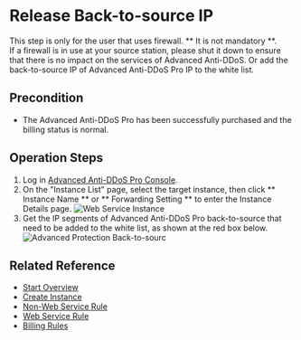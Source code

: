 # Release Back-to-source IP

This step is only for the user that uses firewall. ** It is not mandatory **.
<Br/>If a firewall is in use at your source station, please shut it down to ensure that there is no impact on the services of Advanced Anti-DDoS. Or add the back-to-source IP of Advanced Anti-DDoS Pro IP to the white list.

## Precondition
- The Advanced Anti-DDoS Pro has been successfully purchased and the billing status is normal.

## Operation Steps
1. Log in [Advanced Anti-DDoS Pro Console](https://ip-anti-console.jdcloud.com/instancelist).
2. On the "Instance List" page, select the target instance, then click ** Instance Name ** or ** Forwarding Setting ** to enter the Instance Details page.
![Web Service Instance](https://github.com/jdcloudcom/cn/blob/edit/image/Advanced%20Anti-DDoS/web-rule%2001.png)
3. Get the IP segments of Advanced Anti-DDoS Pro back-to-source that need to be added to the white list, as shown at the red box below.
![Advanced Protection Back-to-sourc](https://github.com/jdcloudcom/cn/blob/edit/image/Advanced%20Anti-DDoS/instance03.png)
## Related Reference

- [Start Overview](Overview.md)
- [Create Instance](Create-Instance.md)
- [Non-Web Service Rule](Non-Web-Service-Forwarding-Rule.md)
- [Web Service Rule](Web-Service-Forwarding-Rule.md)
- [Billing Rules](../Pricing/Billing-Rules.md)
